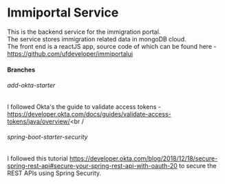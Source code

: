 # Immiportal Service

This is the backend service for the immigration portal.<br />
The service stores immigration related data in mongoDB cloud.<br /> 
The front end is a reactJS app, source code of which can be found here - https://github.com/ufdeveloper/immiportalui<br />

#### Branches

###### add-okta-starter<br />

I followed Okta's the guide to validate access tokens - https://developer.okta.com/docs/guides/validate-access-tokens/java/overview/<br /

###### spring-boot-starter-security<br />

I followed this tutorial https://developer.okta.com/blog/2018/12/18/secure-spring-rest-api#secure-your-spring-rest-api-with-oauth-20 to secure the REST APIs using Spring Security. 

  
